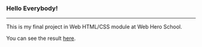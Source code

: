 ### Hello Everybody!
___

This is my final project in Web HTML/CSS module at Web Hero School.

You can see the result [here](https://aaanastasiia.github.io/tesla-project/).